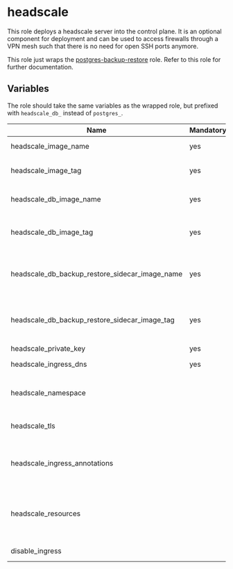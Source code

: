 # headscale

This role deploys a headscale server into the control plane. It is an optional component for deployment and can be used to access firewalls through a VPN mesh such that there is no need for open SSH ports anymore.

This role just wraps the [postgres-backup-restore](/control-plane/roles/postgres-backup-restore) role. Refer to this role for further documentation.

## Variables

The role should take the same variables as the wrapped role, but prefixed with `headscale_db_` instead of `postgres_`.

| Name                                           | Mandatory | Description                                                 |
|------------------------------------------------|-----------|-------------------------------------------------------------|
| headscale_image_name                           | yes       | Image name of headscale                                     |
| headscale_image_tag                            | yes       | Image version of headscale                                  |
| headscale_db_image_name                        | yes       | Image name of headscale DB                                  |
| headscale_db_image_tag                         | yes       | Image version of headscale DB                               |
| headscale_db_backup_restore_sidecar_image_name | yes       | Image name of init container for headscale DB               |
| headscale_db_backup_restore_sidecar_image_tag  | yes       | Image version of init container for headscale DB            |
| headscale_private_key                          | yes       | Private key                                                 |
| headscale_ingress_dns                          | yes       | Domain name                                                 |
| headscale_namespace                            |           | The deployment's target namespace                           |
| headscale_tls                                  |           | Enables TLS for headscale                                   |
| headscale_ingress_annotations                  |           | Annotations that will be attached to the ingress resource   |
| headscale_resources                            |           | The kubernetes resources for the actual headscale container |
| disable_ingress                                |           | Disable ingress                                             |
